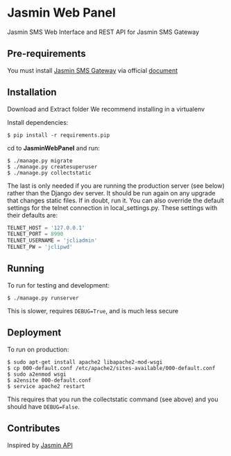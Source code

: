 # Jasmin Web Panel
Jasmin SMS Web Interface and REST API for Jasmin SMS Gateway

## Pre-requirements
You must install [Jasmin SMS Gateway](https://github.com/jookies/jasmin) via official [document](http://docs.jasminsms.com/en/latest/installation/index.html)
## Installation
Download and Extract folder
We recommend installing in a virtualenv

Install dependencies:

```shell
$ pip install -r requirements.pip
```
cd to **JasminWebPanel** and run:
```shell
$ ./manage.py migrate 
$ ./manage.py createsuperuser 
$ ./manage.py collectstatic
```
The last is only needed if you are running the production server (see below) rather than the Django dev server. It should be run again on any upgrade that changes static files. If in doubt, run it.
You can also override the default settings for the telnet connection in local_settings.py. These settings with their defaults are:
```python
TELNET_HOST = '127.0.0.1'
TELNET_PORT = 8990
TELNET_USERNAME = 'jcliadmin'
TELNET_PW = 'jclipwd'
```
## Running

To run for testing and development: 
```shell
$ ./manage.py runserver
```
This is slower, requires `DEBUG=True`, and is much less secure

## Deployment
To run on production:
```shell
$ sudo apt-get install apache2 libapache2-mod-wsgi
$ cp 000-default.conf /etc/apache2/sites-available/000-default.conf
$ sudo a2enmod wsgi
$ a2ensite 000-default.conf
$ service apache2 restart
```
This requires that you run the collectstatic command (see above) and you should have `DEBUG=False`.

## Contributes

Inspired by [Jasmin API](https://github.com/jookies/jasmin-api)
